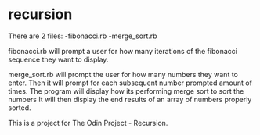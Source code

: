 # recursion
There are 2 files:
    -fibonacci.rb
    -merge_sort.rb

fibonacci.rb will prompt a user for how many iterations of the fibonacci sequence they want to display. 

merge_sort.rb will prompt the user for how many numbers they want to enter. 
    Then it will prompt for each subsequent number prompted amount of times. 
    The program will display how its performing merge sort to sort the numbers 
    It will then display the end results of an array of numbers properly sorted. 

This is a project for The Odin Project - Recursion. 